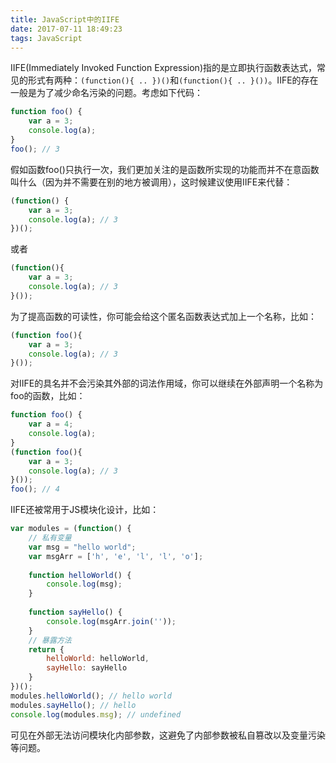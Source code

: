 ```yaml
---
title: JavaScript中的IIFE
date: 2017-07-11 18:49:23
tags: JavaScript
---
```

IIFE(Immediately Invoked Function Expression)指的是立即执行函数表达式，常见的形式有两种：`(function(){ .. })()`和`(function(){ .. }())`。IIFE的存在一般是为了减少命名污染的问题。考虑如下代码：
<!--more-->
```javascript
function foo() {
    var a = 3;
    console.log(a);
}
foo(); // 3
```
假如函数foo()只执行一次，我们更加关注的是函数所实现的功能而并不在意函数叫什么（因为并不需要在别的地方被调用），这时候建议使用IIFE来代替：
```javascript
(function() {
    var a = 3;
    console.log(a); // 3
})();
```
或者
```javascript
(function(){
    var a = 3;
    console.log(a); // 3
}());
```
为了提高函数的可读性，你可能会给这个匿名函数表达式加上一个名称，比如：
```javascript
(function foo(){
    var a = 3;
    console.log(a); // 3
}());
```
对IIFE的具名并不会污染其外部的词法作用域，你可以继续在外部声明一个名称为foo的函数，比如：
```javascript
function foo() {
    var a = 4;
    console.log(a); 
}
(function foo(){
    var a = 3;
    console.log(a); // 3
}());
foo(); // 4
```
IIFE还被常用于JS模块化设计，比如：
```javascript
var modules = (function() {
    // 私有变量
    var msg = "hello world";
    var msgArr = ['h', 'e', 'l', 'l', 'o'];
    
    function helloWorld() {
        console.log(msg);
    }
    
    function sayHello() {
        console.log(msgArr.join(''));
    }
    // 暴露方法        
    return {
        helloWorld: helloWorld,
        sayHello: sayHello
    }
})();
modules.helloWorld(); // hello world
modules.sayHello(); // hello
console.log(modules.msg); // undefined
```
可见在外部无法访问模块化内部参数，这避免了内部参数被私自篡改以及变量污染等问题。